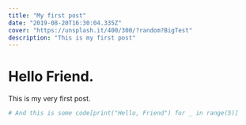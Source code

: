```yaml
---
title: "My first post"
date: "2019-08-20T16:30:04.335Z"
cover: "https://unsplash.it/400/300/?random?BigTest"
description: "This is my first post"
---
```

# Hello Friend.

This is my very first post.

```python
# And this is some code[print("Hello, Friend") for _ in range(5)]
```
